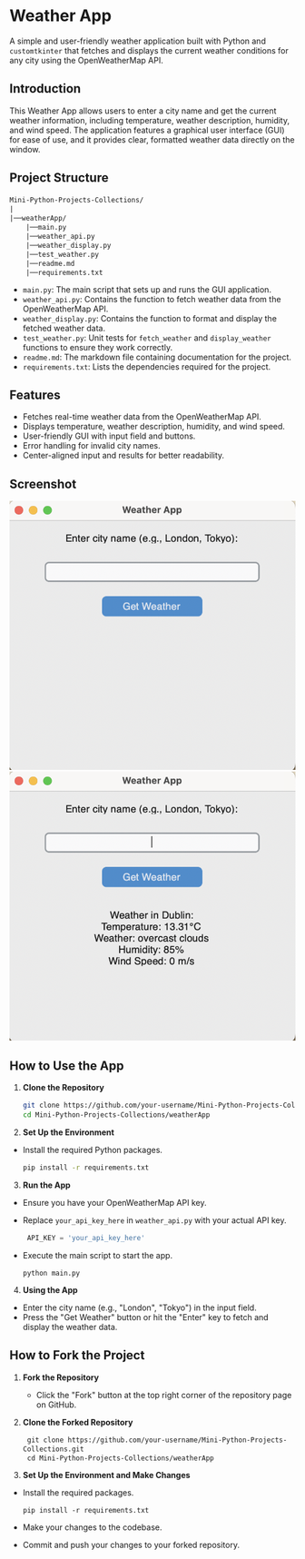 # Weather App

A simple and user-friendly weather application built with Python and `customtkinter` that fetches and displays the current weather conditions for any city using the OpenWeatherMap API.

## Introduction

This Weather App allows users to enter a city name and get the current weather information, including temperature, weather description, humidity, and wind speed. The application features a graphical user interface (GUI) for ease of use, and it provides clear, formatted weather data directly on the window.

## Project Structure

```
Mini-Python-Projects-Collections/
|
|──weatherApp/
    |──main.py
    |──weather_api.py
    |──weather_display.py
    |──test_weather.py
    |──readme.md
    |──requirements.txt
```
- `main.py`: The main script that sets up and runs the GUI application.
- `weather_api.py`: Contains the function to fetch weather data from the OpenWeatherMap API.
- `weather_display.py`: Contains the function to format and display the fetched weather data.
- `test_weather.py`: Unit tests for `fetch_weather` and `display_weather` functions to ensure they work correctly.
- `readme.md`: The markdown file containing documentation for the project.
- `requirements.txt`: Lists the dependencies required for the project.

## Features

- Fetches real-time weather data from the OpenWeatherMap API.
- Displays temperature, weather description, humidity, and wind speed.
- User-friendly GUI with input field and buttons.
- Error handling for invalid city names.
- Center-aligned input and results for better readability.

## Screenshot

![Weather App Screenshot 1](./images/screenshot1.png)
![Weather App Screenshot 2](./images/screenshot2.png)

## How to Use the App

1. **Clone the Repository**
   ```sh
   git clone https://github.com/your-username/Mini-Python-Projects-Collections.git
   cd Mini-Python-Projects-Collections/weatherApp

   
2. **Set Up the Environment**
- Install the required Python packages.
   ```sh
   pip install -r requirements.txt
   ```
3. **Run the App**

- Ensure you have your OpenWeatherMap API key.
- Replace `your_api_key_here` in `weather_api.py` with your actual API key.

   ```python
    API_KEY = 'your_api_key_here'
  ```
- Execute the main script to start the app.

   ```shell
   python main.py
   ```
4. **Using the App**
- Enter the city name (e.g., "London", "Tokyo") in the input field.
- Press the "Get Weather" button or hit the "Enter" key to fetch and display the weather data.

## How to Fork the Project
1. **Fork the Repository**
   - Click the "Fork" button at the top right corner of the repository page on GitHub. 

2. **Clone the Forked Repository**
   ```shell
    git clone https://github.com/your-username/Mini-Python-Projects-Collections.git
    cd Mini-Python-Projects-Collections/weatherApp
   ```

3. **Set Up the Environment and Make Changes**
- Install the required packages.
   ```shell
   pip install -r requirements.txt
   ```
  
- Make your changes to the codebase.
- Commit and push your changes to your forked repository.
